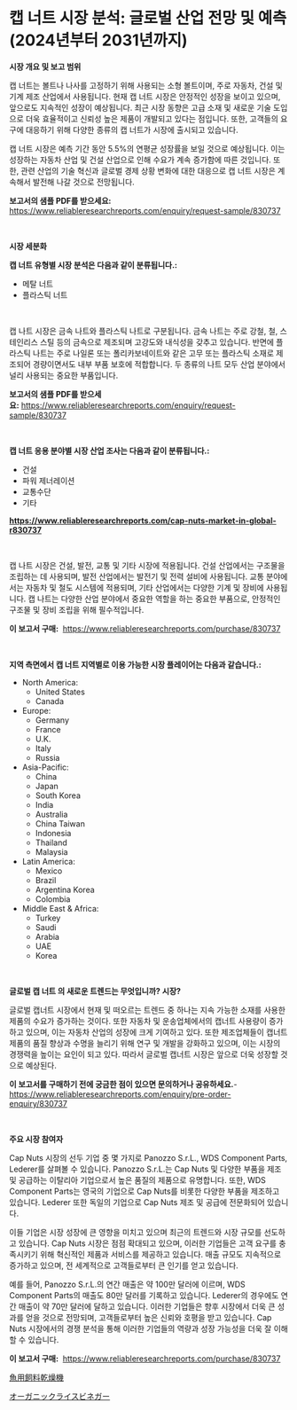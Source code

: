<p><h1>캡 너트 시장 분석: 글로벌 산업 전망 및 예측 (2024년부터 2031년까지)</h1></p><p><strong>시장 개요 및 보고 범위</strong></p>
<p><p>캡 너트는 볼트나 나사를 고정하기 위해 사용되는 소형 볼트이며, 주로 자동차, 건설 및 기계 제조 산업에서 사용됩니다. 현재 캡 너트 시장은 안정적인 성장을 보이고 있으며, 앞으로도 지속적인 성장이 예상됩니다. 최근 시장 동향은 고급 소재 및 새로운 기술 도입으로 더욱 효율적이고 신뢰성 높은 제품이 개발되고 있다는 점입니다. 또한, 고객들의 요구에 대응하기 위해 다양한 종류의 캡 너트가 시장에 출시되고 있습니다.</p><p>캡 너트 시장은 예측 기간 동안 5.5%의 연평균 성장률을 보일 것으로 예상됩니다. 이는 성장하는 자동차 산업 및 건설 산업으로 인해 수요가 계속 증가함에 따른 것입니다. 또한, 관련 산업의 기술 혁신과 글로벌 경제 상황 변화에 대한 대응으로 캡 너트 시장은 계속해서 발전해 나갈 것으로 전망됩니다.</p></p>
<p><strong>보고서의 샘플 PDF를 받으세요:</strong> <a href="https://www.reliableresearchreports.com/enquiry/request-sample/830737">https://www.reliableresearchreports.com/enquiry/request-sample/830737</a></p>
<p>&nbsp;</p>
<p><strong>시장 세분화</strong></p>
<p><strong>캡 너트 유형별 시장 분석은 다음과 같이 분류됩니다.:</strong></p>
<p><ul><li>메탈 너트</li><li>플라스틱 너트</li></ul></p>
<p>&nbsp;</p>
<p><p>캡 나트 시장은 금속 나트와 플라스틱 나트로 구분됩니다. 금속 나트는 주로 강철, 철, 스테인리스 스틸 등의 금속으로 제조되며 고강도와 내식성을 갖추고 있습니다. 반면에 플라스틱 나트는 주로 나일론 또는 폴리카보네이트와 같은 고무 또는 플라스틱 소재로 제조되어 경량이면서도 내부 부품 보호에 적합합니다. 두 종류의 나트 모두 산업 분야에서 널리 사용되는 중요한 부품입니다.</p></p>
<p><strong>보고서의 샘플 PDF를 받으세요:</strong>&nbsp;<a href="https://www.reliableresearchreports.com/enquiry/request-sample/830737">https://www.reliableresearchreports.com/enquiry/request-sample/830737</a></p>
<p>&nbsp;</p>
<p><strong> 캡 너트 응용 분야별 시장 산업 조사는 다음과 같이 분류됩니다.:</strong></p>
<p><ul><li>건설</li><li>파워 제너레이션</li><li>교통수단</li><li>기타</li></ul></p>
<p><strong><a href="https://www.reliableresearchreports.com/cap-nuts-market-in-global-r830737">https://www.reliableresearchreports.com/cap-nuts-market-in-global-r830737</a></strong></p>
<p>&nbsp;</p>
<p><p>캡 나트 시장은 건설, 발전, 교통 및 기타 시장에 적용됩니다. 건설 산업에서는 구조물을 조립하는 데 사용되며, 발전 산업에서는 발전기 및 전력 설비에 사용됩니다. 교통 분야에서는 자동차 및 철도 시스템에 적용되며, 기타 산업에서는 다양한 기계 및 장비에 사용됩니다. 캡 나트는 다양한 산업 분야에서 중요한 역할을 하는 중요한 부품으로, 안정적인 구조물 및 장비 조립을 위해 필수적입니다.</p></p>
<p><strong>이 보고서 구매:</strong>&nbsp; <a href="https://www.reliableresearchreports.com/purchase/830737">https://www.reliableresearchreports.com/purchase/830737</a></p>
<p>&nbsp;</p>
<p><strong>지역 측면에서 캡 너트 지역별로 이용 가능한 시장 플레이어는 다음과 같습니다.:</strong></p>
<p><ul>
    <li>
        North America:
        <ul>
            <li>United States</li>
            <li>Canada</li>
        </ul>
    </li>
    <li>
        Europe:
        <ul>
            <li>Germany</li>
            <li>France</li>
            <li>U.K.</li>
            <li>Italy</li>
            <li>Russia</li>
        </ul>
    </li>
    <li>
        Asia-Pacific:
        <ul>
            <li>China</li>
            <li>Japan</li>
            <li>South Korea</li>
            <li>India</li>
            <li>Australia</li>
            <li>China Taiwan</li>
            <li>Indonesia</li>
            <li>Thailand</li>
            <li>Malaysia</li>
        </ul>
    </li>
    <li>
        Latin America:
        <ul>
            <li>Mexico</li>
            <li>Brazil</li>
            <li>Argentina Korea</li>
            <li>Colombia</li>
        </ul>
    </li>
    <li>
        Middle East & Africa:
        <ul>
            <li>Turkey</li>
            <li>Saudi</li>
            <li>Arabia</li>
            <li>UAE</li>
            <li>Korea</li>
        </ul>
    </li>
    </ul></p>
<p>&nbsp;</p>
<p><strong>글로벌 캡 너트 의 새로운 트렌드는 무엇입니까? 시장?</strong></p>
<p><p>글로벌 캡너트 시장에서 현재 및 떠오르는 트렌드 중 하나는 지속 가능한 소재를 사용한 제품의 수요가 증가하는 것이다. 또한 자동차 및 운송업체에서의 캡너트 사용량이 증가하고 있으며, 이는 자동차 산업의 성장에 크게 기여하고 있다. 또한 제조업체들이 캡너트 제품의 품질 향상과 수명을 늘리기 위해 연구 및 개발을 강화하고 있으며, 이는 시장의 경쟁력을 높이는 요인이 되고 있다. 따라서 글로벌 캡너트 시장은 앞으로 더욱 성장할 것으로 예상된다.</p></p>
<p><strong>이 보고서를 구매하기 전에 궁금한 점이 있으면 문의하거나 공유하세요.</strong>- <a href="https://www.reliableresearchreports.com/enquiry/pre-order-enquiry/830737">https://www.reliableresearchreports.com/enquiry/pre-order-enquiry/830737</a></p>
<p>&nbsp;</p>
<p><strong>주요 시장 참여자</strong></p>
<p><p>Cap Nuts 시장의 선두 기업 중 몇 가지로 Panozzo S.r.L., WDS Component Parts, Lederer를 살펴볼 수 있습니다. Panozzo S.r.L.는 Cap Nuts 및 다양한 부품을 제조 및 공급하는 이탈리아 기업으로서 높은 품질의 제품으로 유명합니다. 또한, WDS Component Parts는 영국의 기업으로 Cap Nuts를 비롯한 다양한 부품을 제조하고 있습니다. Lederer 또한 독일의 기업으로 Cap Nuts 제조 및 공급에 전문화되어 있습니다.</p><p>이들 기업은 시장 성장에 큰 영향을 미치고 있으며 최근의 트렌드와 시장 규모를 선도하고 있습니다. Cap Nuts 시장은 점점 확대되고 있으며, 이러한 기업들은 고객 요구를 충족시키기 위해 혁신적인 제품과 서비스를 제공하고 있습니다. 매출 규모도 지속적으로 증가하고 있으며, 전 세계적으로 고객들로부터 큰 인기를 얻고 있습니다.</p><p>예를 들어, Panozzo S.r.L.의 연간 매출은 약 100만 달러에 이르며, WDS Component Parts의 매출도 80만 달러를 기록하고 있습니다. Lederer의 경우에도 연간 매출이 약 70만 달러에 달하고 있습니다. 이러한 기업들은 향후 시장에서 더욱 큰 성과를 얻을 것으로 전망되며, 고객들로부터 높은 신뢰와 호평을 받고 있습니다. Cap Nuts 시장에서의 경쟁 분석을 통해 이러한 기업들의 역량과 성장 가능성을 더욱 잘 이해할 수 있습니다.</p></p>
<p><strong>이 보고서 구매:</strong>&nbsp;&nbsp;<a href="https://www.reliableresearchreports.com/purchase/830737">https://www.reliableresearchreports.com/purchase/830737</a></p>
<p><p><a href="https://github.com/MosesSpinka1914/Market-Research-Report-List-1/blob/main/523047226160.md">魚用飼料乾燥機</a></p><p><a href="https://github.com/lababdou/Market-Research-Report-List-3/blob/main/458740237263.md">オーガニックライスビネガー</a></p></p>